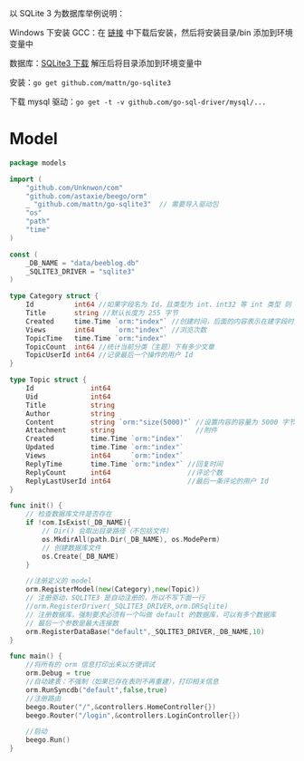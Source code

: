 以 SQLite 3 为数据库举例说明：

Windows 下安装 GCC：在 [链接](http://tdm-gcc.tdragon.net/download) 中下载后安装，然后将安装目录/bin 添加到环境变量中

数据库：[SQLite3 下载](https://www.sqlite.org/download.html) 解压后将目录添加到环境变量中

安装：`go get github.com/mattn/go-sqlite3`

下载 mysql 驱动：`go get -t -v github.com/go-sql-driver/mysql/...`

# Model

```go
package models

import (
	"github.com/Unknwon/com"
	"github.com/astaxie/beego/orm"
	_ "github.com/mattn/go-sqlite3"  // 需要导入驱动包
	"os"
	"path"
	"time"
)

const (
	_DB_NAME = "data/beeblog.db"
	_SQLITE3_DRIVER = "sqlite3"
)

type Category struct {
	Id          int64 //如果字段名为 Id，且类型为 int、int32 等 int 类型 则 ORM 会默认这是主键
	Title       string //默认长度为 255 字节
	Created     time.Time `orm:"index"` //创建时间，后面的内容表示在建字段时建索引
	Views       int64     `orm:"index"` //浏览次数
	TopicTime   time.Time `orm:"index"`
	TopicCount  int64 //统计当前分类（主题）下有多少文章
	TopicUserId int64 //记录最后一个操作的用户 Id
}

type Topic struct {
	Id              int64
	Uid             int64
	Title           string
	Author          string
	Content         string `orm:"size(5000)"` //设置内容的容量为 5000 字节
	Attachment      string                    //附件
	Created         time.Time `orm:"index"`
	Updated         time.Time `orm:"index"`
	Views           int64     `orm:"index"`
	ReplyTime       time.Time `orm:"index"` //回复时间
	ReplyCount      int64                   //评论个数
	ReplyLastUserId int64                   //最后一条评论的用户 Id
}

func init() {
	// 检查数据库文件是否存在
	if !com.IsExist(_DB_NAME){
		// Dir() 会取出目录路径（不包括文件）
		os.MkdirAll(path.Dir(_DB_NAME), os.ModePerm)
		// 创建数据库文件
		os.Create(_DB_NAME)
	}

	//注册定义的 model
	orm.RegisterModel(new(Category),new(Topic))
	// 注册驱动，SQLITE3 是自动注册的，所以不写下面一行
	//orm.RegisterDriver(_SQLITE3_DRIVER,orm.DRSqlite)
	// 注册数据库，强制要求必须有一个叫做 default 的数据库，可以有多个数据库
	// 最后一个参数是最大连接数
	orm.RegisterDataBase("default",_SQLITE3_DRIVER,_DB_NAME,10)
}
```

```go
func main() {
	//将所有的 orm 信息打印出来以方便调试
	orm.Debug = true
	//自动建表：不强制（如果已存在表则不再重建），打印相关信息
	orm.RunSyncdb("default",false,true)
	//注册路由
	beego.Router("/",&controllers.HomeController{})
	beego.Router("/login",&controllers.LoginController{})

	//启动
	beego.Run()
}
```

